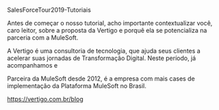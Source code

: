 SalesForceTour2019-Tutoriais

Antes de começar o nosso tutorial, acho importante contextualizar você, caro leitor, sobre a proposta da Vertigo e porquê ela se potencializa na parceria com a MuleSoft.

A Vertigo é uma consultoria de tecnologia, que ajuda seus clientes a acelerar suas jornadas de Transformação Digital.
Neste período, já acompanhamos  e 

Parceira da MuleSoft desde 2012, é a empresa com mais cases de implementação da Plataforma MuleSoft no Brasil.

https://vertigo.com.br/blog